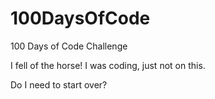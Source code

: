 # 100DaysOfCode
100 Days of Code Challenge

I fell of the horse! I was coding, just not on this.

Do I need to start over?
